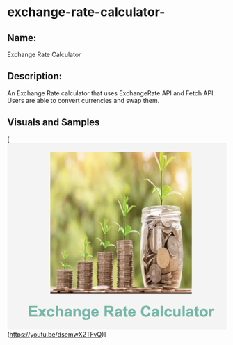 # exchange-rate-calculator-

## Name: 
Exchange Rate Calculator 


## Description:
An Exchange Rate calculator that uses ExchangeRate API and Fetch API. Users are able to convert currencies and swap them. 

## Visuals and Samples 

[![Video of the project](images/sample-image.png)(https://youtu.be/dsemwX2TFvQ)]


